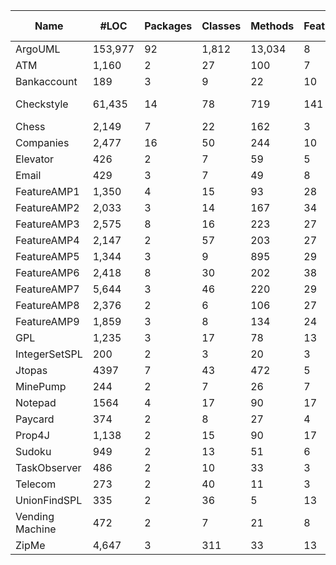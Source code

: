 

|Name 	        |#LOC   | Packages|	Classes	|Methods|Features|	VC	   |Var     |	#Test |	Covarege|	Killed mutants|
|-------        |-------|---------|---------|-------|--------|-------  |------- |-------|---------|---------      |
|ArgoUML        |153,977|92       |1,812    |	13,034|	8	     |256      |1388    |1,326	 |17%     |9%             |
|ATM            |	 1,160|	2	      |27       |	100   |	7      |80       |	44    |	76     |91%     |79%            |
|Bankaccount    |	189   |	3       |	9	      |22     |	10     |144      |	13	  |	42     |92%     |62%            |
|Checkstyle     |	61,435|	14      |	78      |	719	  |141	   |> 2 ^135 |	180   |719     |38%     | 5%            | 
|Chess          |	2,149	|7	      |22	      |162	  |3	     |8	       |20	    |	77	   |72%     |	72%           |
|Companies      |	2,477	|16	      |50	      |244  	|10	     |192	     |255	    |	42	   |70%     |	46%           |
|Elevator       |	426	  |2	      |7	      |59	    |5	     |20	     |9		    | 59	   |92%     |	73%           |
|Email          |	429	  |3	      |7	      |49	    |8	     |40	     |30	    |	85	   |97% 	  |61%            |
|FeatureAMP1    |	1,350	|4	      |15	      |93	    |28	      |6732	   |40	    |18		   |85%	    |46%            |
|FeatureAMP2    |	2,033	|3	      |14	      |167	  |34	      |7020	   |55			|18	     |72%     |43%            |	
|FeatureAMP3    |	2,575	|8	      |16	      |223	  |27	      |20500	 |93	    |	15	    |77%	  |42%            |	
|FeatureAMP4    |	2,147	|2	      |57	      |203	  |27	      |6732	   |57	    |	12	    |82%    |40%            |	
|FeatureAMP5    |	1,344	|3	      |9	      |895	  |29	      |3810	   |36	    |	17	    |91%	  |49%           |
|FeatureAMP6    |	2,418	|8	      |30	      |202	  |38	      |21522   |76		  |	09      |31%	  |46%          |
|FeatureAMP7    |	5,644	|3	      |46	      |220	  |29	      |15795   |57			|	08	    |28%    | 40%              |   
|FeatureAMP8    |	2,376	|2	      |6	      |106	  |27	      |15708   |48	    |	78	  	|82%	  |42% 	          |
|FeatureAMP9    |	1,859	|3	      |8	      |134	  |24	      |6732	   |53	    |	105		  |83%	  |63%	           |
|GPL            |	1,235	|3	      |17	      |78	    |13	      |73	     |59	    |	51		  |83%	  |60%	            |
|IntegerSetSPL  |	200	  |2	      |3	      |20	    |3	      |2	     |7	      |	19		  |100%   |	80%	         |
|Jtopas         |	4397	|7	      |43	      |472    |	5	      |32	     |10	    |87			  |67%		  |50%	  |
|MinePump       |	244	  |2	      |7	      |26	    |7	      |64	     |4	      |34		    |91%		  |65%	  |
|Notepad        |	1564	|4	      |17	      |90	    |17	      |256     |24	    |25		    |59%		  |15%	  |
|Paycard        |	374	  |2	      |8	      |27	    |4	      |6	     |10	    |13		    |88%		  |61%	  |
|Prop4J         |	1,138	|2	      |15	      |90	    |17	      |5029    |17	    |63		    |71%		  |67%	  |
|Sudoku         |	949	  |2	      |13	      |51	    |6	      |20	     |53	    |35		    |80%		  |67%	  |
|TaskObserver   |	486	  |2	      |10	      |33	    |3	      |8	     |9	      |24		    |91%		  |71%	  |
|Telecom        |	273	  |2	      |40	      |11	    |3	      |4	     |6	      |26		    |99%		  |65%	  |
|UnionFindSPL   |	335	  |2	      |36	      |5	    |13	      |10	     |12	    |40		    |84%		  |66%	  |
|Vending Machine|	472	  |2	      |7	      |21	    |8	      |256     |7	      |37		    |97%		  |83%	  |
|ZipMe          |	4,647 |3	      |311	    |33	    |13	      |24	     |343	    |22		    |41%		  |19%	  |

